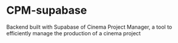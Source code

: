 # CPM-supabase

Backend built with Supabase of Cinema Project Manager, a tool to efficiently manage the production of a cinema project
